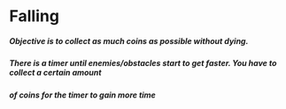 # Falling

##### Objective is to collect as much coins as possible without dying.
##### There is a timer until enemies/obstacles start to get faster. You have to collect a certain amount
##### of coins for the timer to gain more time

##### 

